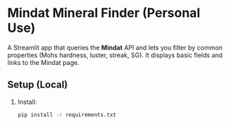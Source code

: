 # Mindat Mineral Finder (Personal Use)

A Streamlit app that queries the **Mindat** API and lets you filter by common properties (Mohs hardness, luster, streak, SG). It displays basic fields and links to the Mindat page.

## Setup (Local)
1. Install:
   ```bash
   pip install -r requirements.txt

